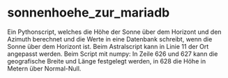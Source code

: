# sonnenhoehe_zur_mariadb
Ein Pythonscript, welches die Höhe der Sonne über dem Horizont und den Azimuth berechnet und die Werte in eine Datenbank schreibt, wenn die Sonne über dem Horizont ist.
Beim Astralscript kann in Linie 11 der Ort angepasst werden.
Beim Script mit numpy:
In Zeile 626 und 627 kann die geografische Breite und Länge festgelegt werden, in 628 die Höhe in Metern über Normal-Null.
